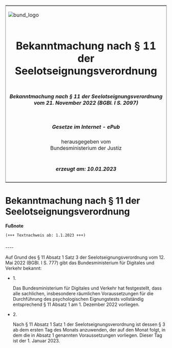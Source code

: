 <span id="DECKBLATT.html"></span>

<table border="0" frame="border" width="100%">

<tr valign="top">

<td align="left">

![bund\_logo](BfJ_2021_Web_de_de.gif)

</td>

<td align="right">

 

</td>

</tr>

<tr align="center" valign="middle">

<td colspan="2">

# Bekanntmachung nach § 11 der Seelotseignungsverordnung

</td>

</tr>

<tr align="center" valign="middle">

<td colspan="2">

##### Bekanntmachung nach § 11 der Seelotseignungsverordnung vom 21. November 2022 (BGBl. I S. 2097)

</td>

</tr>

<tr align="center" valign="middle">

<td colspan="2">

  
  

##### Gesetze im Internet - ePub  
  
herausgegeben vom  
Bundesministerium der Justiz

</td>

</tr>

<tr align="center" valign="bottom">

<td colspan="2">

  
  

##### erzeugt am: 10.01.2023

</td>

</tr>

</table>

<span id="BJNR209700022.html"></span>

# Bekanntmachung nach § 11 der Seelotseignungsverordnung

<div>

  
**Fußnote**

<div class="jnhtml">

<div>

<div class="jurAbsatz">

  

    (+++ Textnachweis ab: 1.1.2023 +++) 

</div>

</div>

</div>

</div>

<span id="BJNR209700022BJNE000100000.html"></span>

###   
\----

<div>

<div class="jnhtml">

<div>

<div class="jurAbsatz">

Auf Grund des § 11 Absatz 1 Satz 3 der Seelotseignungsverordnung vom 12.
Mai 2022 (BGBl. I S. 777) gibt das Bundesministerium für Digitales und
Verkehr bekannt:

</div>

<div class="jurAbsatz">

  - 1\.
    
    <div>
    
    Das Bundesministerium für Digitales und Verkehr hat festgestellt,
    dass alle sachlichen, insbesondere räumlichen Voraussetzungen für
    die Durchführung des psychologischen Eignungstests vollständig
    entsprechend § 11 Absatz 1 am 1. Dezember 2022 vorliegen.
    
    </div>

  - 2\.
    
    <div>
    
    Nach § 11 Absatz 1 Satz 1 der Seelotseignungsverordnung ist dessen §
    3 ab dem ersten Tag des Monats anzuwenden, der auf den Monat folgt,
    in dem die in Absatz 1 genannten Voraussetzungen vorliegen. Dieser
    Tag ist der 1. Januar 2023.
    
    </div>

</div>

</div>

</div>

</div>
